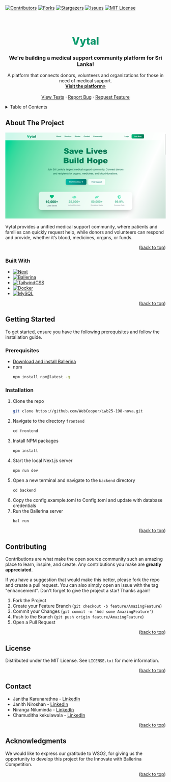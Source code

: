 <a id="readme-top"></a>

<!-- PROJECT SHIELDS -->

[![Contributors][contributors-shield]][contributors-url]
[![Forks][forks-shield]][forks-url]
[![Stargazers][stars-shield]][stars-url]
[![Issues][issues-shield]][issues-url]
[![MIT License][license-shield]][license-url]

<!-- PROJECT LOGO -->
<br />
<div align="center">
<h1 align="center" style="font-size:2rem; font-weight:800; background: linear-gradient(to right, #10b981, #047857); -webkit-background-clip: text; -webkit-text-fill-color: transparent; cursor: pointer; margin-bottom: 0.5em;">Vytal</h1>

<h3 align="center">We're building a medical support community platform for Sri Lanka!</h3>

  <p align="center">
    A platform that connects donors, volunteers and organizations for those in need of medical support.
    <br />
    <a href="https://iwb25-198-nova.vercel.app"><strong>Visit the platform»</strong></a>
    <br />
    <br />
    <a href="https://github.com/WebCooper/iwb25-198-nova">View Tests</a>
    ·
    <a href="https://github.com/WebCooper/iwb25-198-nova/issues/new?labels=bug&template=bug-report---.md">Report Bug</a>
    ·
    <a href="https://github.com/WebCooper/iwb25-198-nova/issues/new?labels=enhancement&template=feature-request---.md">Request Feature</a>
  </p>
</div>

<!-- TABLE OF CONTENTS -->
<details>
  <summary>Table of Contents</summary>
  <ol>
    <li>
      <a href="#about-the-project">About The Project</a>
      <ul>
        <li><a href="#built-with">Built With</a></li>
      </ul>
    </li>
    <li>
      <a href="#getting-started">Getting Started</a>
      <ul>
        <li><a href="#prerequisites">Prerequisites</a></li>
        <li><a href="#installation">Installation</a></li>
      </ul>
    </li>
    <li><a href="#usage">Usage</a></li>
    <li><a href="#roadmap">Roadmap</a></li>
    <li><a href="#contributing">Contributing</a></li>
    <li><a href="#license">License</a></li>
    <li><a href="#contact">Contact</a></li>
    <li><a href="#acknowledgments">Acknowledgments</a></li>
  </ol>
</details>

<!-- ABOUT THE PROJECT -->

## About The Project

[![Product Name Screen Shot][product-screenshot]](https://iwb25-198-nova.vercel.app/)

Vytal provides a unified medical support community, where patients and families can quickly request help, while donors and volunteers can respond and provide, whether it’s blood, medicines, organs, or funds.

<p align="right">(<a href="#readme-top">back to top</a>)</p>

### Built With

- [![Next][Next.js]][Next-url]
- [![Ballerina][Ballerina]][Ballerina-url]
- [![TailwindCSS][TailwindCSS]][TailwindCSS-url]
- [![Docker][Docker]][Docker-url]
- [![MySQL][MySQL]][MySQL-url]

<p align="right">(<a href="#readme-top">back to top</a>)</p>

<!-- GETTING STARTED -->

## Getting Started

To get started, ensure you have the following prerequisites and follow the installation guide.

### Prerequisites

- <a href="https://ballerina.io/downloads/">Download and install Ballerina</a>
- npm
  ```sh
  npm install npm@latest -g
  ```
  
### Installation

1. Clone the repo
   ```sh
   git clone https://github.com/WebCooper/iwb25-198-nova.git
   ```
2. Navigate to the directory `frontend`
   ```js
   cd frontend
   ```
3. Install NPM packages
   ```sh
   npm install
   ```
4. Start the local Next.js server
   ```sh
   npm run dev
   ```
5. Open a new terminal and navigate to the `backend` directory
   ```js
   cd backend
   ```
6. Copy the config.example.toml to Config.toml and update with database credentials
7. Run the Ballerina server
   ```sh
   bal run
   ```

<p align="right">(<a href="#readme-top">back to top</a>)</p>

<!-- ROADMAP

## Roadmap

- [ ] Feature 1
- [ ] Feature 2
- [ ] Feature 3
  - [ ] Nested Feature -->

<!-- See the [open issues](https://github.com/WebCooper/iwb25-198-nova/issues) for a full list of proposed features (and known issues).

<p align="right">(<a href="#readme-top">back to top</a>)</p> -->

<!-- CONTRIBUTING -->

## Contributing

Contributions are what make the open source community such an amazing place to learn, inspire, and create. Any contributions you make are **greatly appreciated**.

If you have a suggestion that would make this better, please fork the repo and create a pull request. You can also simply open an issue with the tag "enhancement".
Don't forget to give the project a star! Thanks again!

1. Fork the Project
2. Create your Feature Branch (`git checkout -b feature/AmazingFeature`)
3. Commit your Changes (`git commit -m 'Add some AmazingFeature'`)
4. Push to the Branch (`git push origin feature/AmazingFeature`)
5. Open a Pull Request

<p align="right">(<a href="#readme-top">back to top</a>)</p>

<!-- LICENSE -->

## License

Distributed under the MIT License. See `LICENSE.txt` for more information.

<p align="right">(<a href="#readme-top">back to top</a>)</p>

<!-- CONTACT -->

## Contact

- Janitha Karunarathna - [LinkedIn](https://www.linkedin.com/in/janitha-karunarathna/) 
- Janith Niroshan - [LinkedIn](https://www.linkedin.com/in/janith-niroshan/)
- Niranga Niluminda - [LinkedIn](https://www.linkedin.com/in/niranganiluminda/)
- Chamuditha kekulawala - [LinkedIn](https://www.linkedin.com/in/krcskekulawala)

<p align="right">(<a href="#readme-top">back to top</a>)</p>

<!-- ACKNOWLEDGMENTS -->

## Acknowledgments

We would like to express our gratitude to WSO2, for giving us the opportunity to develop this project for the Innovate with Ballerina Competition.

<p align="right">(<a href="#readme-top">back to top</a>)</p>

<!-- MARKDOWN LINKS & IMAGES -->
<!-- https://www.markdownguide.org/basic-syntax/#reference-style-links -->

[contributors-shield]: https://img.shields.io/github/contributors/WebCooper/iwb25-198-nova.svg?style=for-the-badge
[contributors-url]: https://github.com/WebCooper/iwb25-198-nova/graphs/contributors
[forks-shield]: https://img.shields.io/github/forks/WebCooper/iwb25-198-nova.svg?style=for-the-badge
[forks-url]: https://github.com/WebCooper/iwb25-198-nova/network/members
[stars-shield]: https://img.shields.io/github/stars/WebCooper/iwb25-198-nova.svg?style=for-the-badge
[stars-url]: https://github.com/WebCooper/iwb25-198-nova/stargazers
[issues-shield]: https://img.shields.io/github/issues/WebCooper/iwb25-198-nova.svg?style=for-the-badge
[issues-url]: https://github.com/WebCooper/iwb25-198-nova/issues
[license-shield]: https://img.shields.io/github/license/WebCooper/iwb25-198-nova.svg?style=for-the-badge
[license-url]: https://github.com/WebCooper/iwb25-198-nova/blob/master/LICENSE.txt
[linkedin-shield]: https://img.shields.io/badge/-LinkedIn-black.svg?style=for-the-badge&logo=linkedin&colorB=555

[product-screenshot]: images/screenshot.png
[Next.js]: https://img.shields.io/badge/next.js-000000?style=for-the-badge&logo=nextdotjs&logoColor=white
[Next-url]: https://nextjs.org/
[TailwindCSS]: https://img.shields.io/badge/tailwindcss-%2338B2AC.svg?style=for-the-badge&logo=tailwind-css&logoColor=white
[TailwindCSS-url]: https://tailwindcss.com/
[JWT]: https://img.shields.io/badge/JWT-black?style=for-the-badge&logo=JSON%20web%20tokens
[JWT-url]: https://jwt.io/
[Docker]: https://img.shields.io/badge/docker-%230db7ed.svg?style=for-the-badge&logo=docker&logoColor=white
[Docker-url]: https://www.docker.com/
[Ballerina]: https://img.shields.io/badge/ballerina-FF5000?style=for-the-badge&logo=ballerina&logoColor=white
[Ballerina-url]: https://ballerina.io/
[MySQL]: https://img.shields.io/badge/mysql-4479A1?style=for-the-badge&logo=mysql&logoColor=white
[MySQL-url]: https://www.mysql.com/
